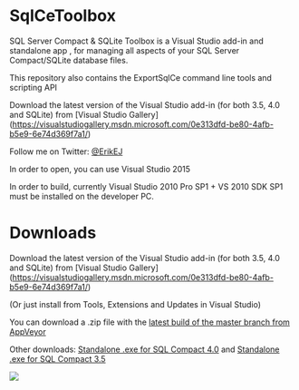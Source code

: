 # SqlCeToolbox
SQL Server Compact & SQLite Toolbox is a Visual Studio add-in and standalone app , for managing all aspects of your SQL Server Compact/SQLite database files.

This repository also contains the ExportSqlCe command line tools and scripting API

Download the latest version of the Visual Studio add-in (for both 3.5, 4.0 and SQLite) from  [Visual Studio Gallery]
(https://visualstudiogallery.msdn.microsoft.com/0e313dfd-be80-4afb-b5e9-6e74d369f7a1/)

Follow me on Twitter: [@ErikEJ](http://twitter.com/ErikEJ)

In order to open, you can use Visual Studio 2015

In order to build, currently Visual Studio 2010 Pro SP1 + VS 2010 SDK SP1 must be installed on the developer PC.

# Downloads

Download the latest version of the Visual Studio add-in (for both 3.5, 4.0 and SQLite) from  [Visual Studio Gallery]
(https://visualstudiogallery.msdn.microsoft.com/0e313dfd-be80-4afb-b5e9-6e74d369f7a1/)

(Or just install from Tools, Extensions and Updates in Visual Studio)

You can download a .zip file with the [latest build of the master branch from AppVeyor](https://ci.appveyor.com/api/projects/ErikEJ/SqlCeToolbox/artifacts/src/GUI/SqlCe35Toolbox/bin/x86/Release/SqlCeToolbox.vsix?branch=master)

Other downloads: [Standalone .exe for SQL Compact 4.0](http://sqlcetoolbox.codeplex.com/releases/view/104096) and [Standalone .exe for SQL Compact 3.5](http://sqlcetoolbox.codeplex.com/releases/view/104781)

![](https://github.com/ErikEJ/SqlCeToolbox/blob/master/img/toolbox1.png)

